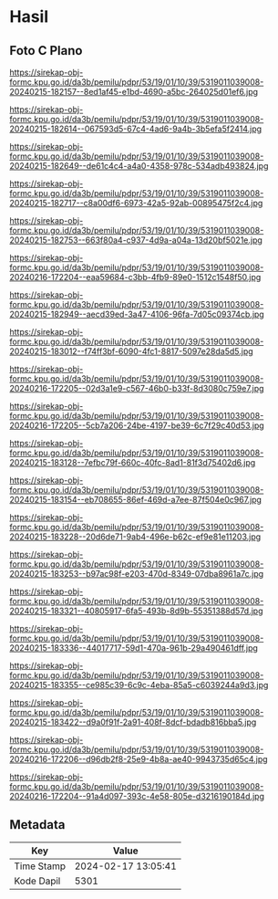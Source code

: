 # Hasil

## Foto C Plano

https://sirekap-obj-formc.kpu.go.id/da3b/pemilu/pdpr/53/19/01/10/39/5319011039008-20240215-182157--8ed1af45-e1bd-4690-a5bc-264025d01ef6.jpg

https://sirekap-obj-formc.kpu.go.id/da3b/pemilu/pdpr/53/19/01/10/39/5319011039008-20240215-182614--067593d5-67c4-4ad6-9a4b-3b5efa5f2414.jpg

https://sirekap-obj-formc.kpu.go.id/da3b/pemilu/pdpr/53/19/01/10/39/5319011039008-20240215-182649--de61c4c4-a4a0-4358-978c-534adb493824.jpg

https://sirekap-obj-formc.kpu.go.id/da3b/pemilu/pdpr/53/19/01/10/39/5319011039008-20240215-182717--c8a00df6-6973-42a5-92ab-00895475f2c4.jpg

https://sirekap-obj-formc.kpu.go.id/da3b/pemilu/pdpr/53/19/01/10/39/5319011039008-20240215-182753--663f80a4-c937-4d9a-a04a-13d20bf5021e.jpg

https://sirekap-obj-formc.kpu.go.id/da3b/pemilu/pdpr/53/19/01/10/39/5319011039008-20240216-172204--eaa59684-c3bb-4fb9-89e0-1512c1548f50.jpg

https://sirekap-obj-formc.kpu.go.id/da3b/pemilu/pdpr/53/19/01/10/39/5319011039008-20240215-182949--aecd39ed-3a47-4106-96fa-7d05c09374cb.jpg

https://sirekap-obj-formc.kpu.go.id/da3b/pemilu/pdpr/53/19/01/10/39/5319011039008-20240215-183012--f74ff3bf-6090-4fc1-8817-5097e28da5d5.jpg

https://sirekap-obj-formc.kpu.go.id/da3b/pemilu/pdpr/53/19/01/10/39/5319011039008-20240216-172205--02d3a1e9-c567-46b0-b33f-8d3080c759e7.jpg

https://sirekap-obj-formc.kpu.go.id/da3b/pemilu/pdpr/53/19/01/10/39/5319011039008-20240216-172205--5cb7a206-24be-4197-be39-6c7f29c40d53.jpg

https://sirekap-obj-formc.kpu.go.id/da3b/pemilu/pdpr/53/19/01/10/39/5319011039008-20240215-183128--7efbc79f-660c-40fc-8ad1-81f3d75402d6.jpg

https://sirekap-obj-formc.kpu.go.id/da3b/pemilu/pdpr/53/19/01/10/39/5319011039008-20240215-183154--eb708655-86ef-469d-a7ee-87f504e0c967.jpg

https://sirekap-obj-formc.kpu.go.id/da3b/pemilu/pdpr/53/19/01/10/39/5319011039008-20240215-183228--20d6de71-9ab4-496e-b62c-ef9e81e11203.jpg

https://sirekap-obj-formc.kpu.go.id/da3b/pemilu/pdpr/53/19/01/10/39/5319011039008-20240215-183253--b97ac98f-e203-470d-8349-07dba8961a7c.jpg

https://sirekap-obj-formc.kpu.go.id/da3b/pemilu/pdpr/53/19/01/10/39/5319011039008-20240215-183321--40805917-6fa5-493b-8d9b-55351388d57d.jpg

https://sirekap-obj-formc.kpu.go.id/da3b/pemilu/pdpr/53/19/01/10/39/5319011039008-20240215-183336--44017717-59d1-470a-961b-29a490461dff.jpg

https://sirekap-obj-formc.kpu.go.id/da3b/pemilu/pdpr/53/19/01/10/39/5319011039008-20240215-183355--ce985c39-6c9c-4eba-85a5-c6039244a9d3.jpg

https://sirekap-obj-formc.kpu.go.id/da3b/pemilu/pdpr/53/19/01/10/39/5319011039008-20240215-183422--d9a0f91f-2a91-408f-8dcf-bdadb816bba5.jpg

https://sirekap-obj-formc.kpu.go.id/da3b/pemilu/pdpr/53/19/01/10/39/5319011039008-20240216-172206--d96db2f8-25e9-4b8a-ae40-9943735d65c4.jpg

https://sirekap-obj-formc.kpu.go.id/da3b/pemilu/pdpr/53/19/01/10/39/5319011039008-20240216-172204--91a4d097-393c-4e58-805e-d3216190184d.jpg


## Metadata

| Key        | Value               |
| ---------- | ------------------- |
| Time Stamp | 2024-02-17 13:05:41 |
| Kode Dapil | 5301                |



